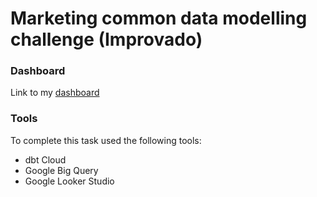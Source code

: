 # Marketing common data modelling challenge (Improvado)

### Dashboard
Link to my [dashboard](https://lookerstudio.google.com/reporting/0e5b4a7a-5a9c-47b7-af80-7c79bfef23b1)

### Tools
To complete this task used the following tools:
-   dbt Cloud
-   Google Big Query
-   Google Looker Studio